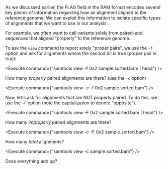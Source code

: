 <script>
// Shortcut: samtools view -b sample.sam -o sample.bam; samtools sort sample.bam -o sample.sorted.bam; samtools index sample.sorted.bam; 

import Execute from "components/Execute.svelte";
</script>

As we discussed earlier, the FLAG field in the BAM format encodes several key
pieces of information regarding how an alignment aligned to the reference genome.
We can exploit this information to isolate specific types of alignments that we
want to use in our analysis.

For example, we often want to call variants solely from paired-end sequences
that aligned "properly" to the reference genome.

To ask the `view` command to report solely "proper pairs", we use the `-f` option
and ask for alignments where the second bit is true (proper pair is true):

<Execute command={"samtools view -f 0x2 sample.sorted.bam | head"} />

How many *properly* paired alignments are there? (use the `-c` option)

<Execute command={"samtools view -c -f 0x2 sample.sorted.bam"} />

Now, let's ask for alignments that are NOT properly paired. To do this, we use the `-F` option (note the capitalization to denote "opposite").

<Execute command={"samtools view -F 0x2 sample.sorted.bam | head"} />

How many *improperly* paired alignments are there?

<Execute command={"samtools view -c -F 0x2 sample.sorted.bam"} />

How many *total* alignments?

<Execute command={"samtools view -c sample.sorted.bam"} />

Does everything add up?
